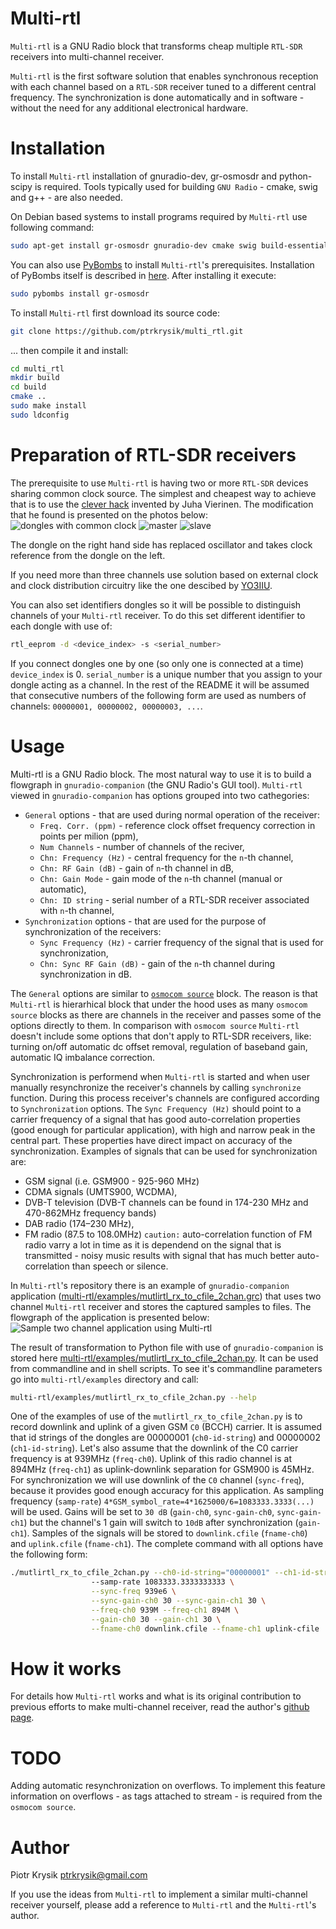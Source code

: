 Multi-rtl
==================
`Multi-rtl` is a GNU Radio block that transforms cheap multiple `RTL-SDR` receivers into multi-channel receiver. 

`Multi-rtl` is the first software solution that enables synchronous reception with each channel based on a `RTL-SDR` receiver tuned to a different central frequency. The synchronization is done automatically and in software - without the need for any additional electronical hardware.

Installation
==================
To install `Multi-rtl` installation of gnuradio-dev, gr-osmosdr and python-scipy is required. Tools typically used for building `GNU Radio` - cmake, swig and g++ - are also needed.

On Debian based systems to install programs required by `Multi-rtl` use following command:
```sh
sudo apt-get install gr-osmosdr gnuradio-dev cmake swig build-essential doxygen
```

You can also use [PyBombs](https://github.com/gnuradio/pybombs) to install `Multi-rtl`'s prerequisites. Installation of PyBombs itself is described in [here](https://github.com/gnuradio/pybombs#installation). After installing it execute:
```sh
sudo pybombs install gr-osmosdr
```

To install `Multi-rtl` first download its source code:
```sh
git clone https://github.com/ptrkrysik/multi_rtl.git
```
... then compile it and install:
```sh
cd multi_rtl
mkdir build
cd build
cmake ..
sudo make install
sudo ldconfig
```

Preparation of RTL-SDR receivers
================================
The prerequisite to use `Multi-rtl` is having two or more `RTL-SDR` devices sharing common clock source. The simplest and cheapest way to achieve that is to use the [clever hack](http://kaira.sgo.fi/2013/09/16-dual-channel-coherent-digital.html) invented by Juha Vierinen. The modification that he found is presented on the photos below:
![dongles with common clock](docs/images/dongles_with_common_clock.jpg) ![master](docs/images/master.jpg) ![slave](docs/images/slave_with_replaced_oscillator.jpg)

The dongle on the right hand side has replaced oscillator and takes clock reference from the dongle on the left.

If you need more than three channels use solution based on external clock and clock distribution circuitry like the one descibed by [YO3IIU](http://yo3iiu.ro/blog/?p=1450).

You can also set identifiers dongles so it will be possible to distinguish channels of your `Multi-rtl` receiver. To do this set different identifier to each dongle with use of:
```sh
rtl_eeprom -d <device_index> -s <serial_number>
```
If you connect dongles one by one (so only one is connected at a time) `device_index` is 0. `serial_number` is a unique number that you assign to your dongle acting as a channel. In the rest of the README it will be assumed that consecutive numbers of the following form are used as numbers of channels: `00000001, 00000002, 00000003, ...`.

Usage
==================
Multi-rtl is a GNU Radio block. The most natural way to use it is to build a flowgraph in `gnuradio-companion` (the GNU Radio's GUI tool). 
`Multi-rtl` viewed in `gnuradio-companion` has options grouped into two cathegories:
* `General` options - that are used during normal operation of the receiver:
    * `Freq. Corr. (ppm)` - reference clock offset frequency correction in points per milion (ppm),
    * `Num Channels` - number of channels of the reciver,
    * `Chn: Frequency (Hz)` - central frequency for the `n`-th channel,
    * `Chn: RF Gain (dB)` - gain of `n`-th channel in dB,
    * `Chn: Gain Mode` - gain mode of the `n`-th channel (manual or automatic),
    * `Chn: ID string` - serial number of a RTL-SDR receiver associated with `n`-th channel,
* `Synchronization` options - that are used for the purpose of synchronization of the receivers:
    * `Sync Frequency (Hz)` - carrier frequency of the signal that is used for synchronization,
    * `Chn: Sync RF Gain (dB)` - gain of the `n`-th channel during synchronization in dB.

The `General` options are similar to [`osmocom source`](http://sdr.osmocom.org/trac/wiki/GrOsmoSDR) block. The reason is that `Multi-rtl` is hierarhical block that under the hood uses as many `osmocom source` blocks as there are channels in the receiver and passes some of the options directly to them. In comparison with `osmocom source` `Multi-rtl` doesn't include some options that don't apply to RTL-SDR receivers, like: turning on/off automatic dc offset removal, regulation of baseband gain, automatic IQ imbalance correction. 

Synchronization is performend when `Multi-rtl` is started and when user manually resynchronize the receiver's channels by calling `synchronize` function. During this process receiver's channels are configured according to `Synchronization` options. The `Sync Frequency (Hz)` should point to a carrier frequency of a signal that has good auto-correlation properties (good enough for particular application), with high and narrow peak in the central part. These properties have direct impact on accuracy of the synchronization. Examples of signals that can be used for synchronization are:
* GSM signal (i.e. GSM900 - 925-960 MHz)
* CDMA signals (UMTS900, WCDMA),
* DVB-T television (DVB-T channels can be found in 174-230 MHz and 470-862MHz frequency bands)
* DAB radio (174–230 MHz),
* FM radio (87.5 to 108.0MHz) `caution:` auto-correlation function of FM radio varry a lot in time as it is dependend on the signal that is transmitted - noisy music results with signal that has much better auto-correlation than speech or silence.

In `Multi-rtl`'s repository there is an example of `gnuradio-companion` application ([multi-rtl/examples/mutlirtl_rx_to_cfile_2chan.grc](examples/mutlirtl_rx_to_cfile_2chan.grc)) that uses two channel `Multi-rtl` receiver and stores the captured samples to files. The flowgraph of the application is presented below:
![Sample two channel application using Multi-rtl](https://raw.githubusercontent.com/ptrkrysik/ptrkrysik.github.io/master/images/multi_rx_to_cfile_2chan.png)

 The result of transformation to Python file with use of `gnuradio-companion` is stored here [multi-rtl/examples/mutlirtl_rx_to_cfile_2chan.py](examples/mutlirtl_rx_to_cfile_2chan.py). It can be used from commandline and in shell scripts. To see it's commandline parameters go into `multi-rtl/examples` directory and call:
```sh
multi-rtl/examples/mutlirtl_rx_to_cfile_2chan.py --help
``` 

One of the examples of use of the `mutlirtl_rx_to_cfile_2chan.py` is to record downlink and uplink of a given GSM `C0` (BCCH) carrier. It is assumed that id strings of the dongles are 00000001 (`ch0-id-string`) and 00000002 (`ch1-id-string`). Let's also assume that the downlink of the C0 carrier frequency is at 939MHz (`freq-ch0`). Uplink of this radio channel is at 894MHz (`freq-ch1`) as uplink-downlink separation for GSM900 is 45MHz. For synchronization we will use downlink of the `C0` channel (`sync-freq`), because it provides good enough accuracy for this application. As sampling frequency (`samp-rate`) `4*GSM_symbol_rate=4*1625000/6=1083333.3333(...)` will be used. Gains will be set to `30 dB` (`gain-ch0`, `sync-gain-ch0`, `sync-gain-ch1`) but the channel's 1 gain will switch to `10dB` after synchronization (`gain-ch1`). Samples of the signals will be stored to `downlink.cfile` (`fname-ch0`) and `uplink.cfile` (`fname-ch1`). The complete command with all options have the following form:
```sh
./mutlirtl_rx_to_cfile_2chan.py --ch0-id-string="00000001" --ch1-id-string="00000002" \ 
                  --samp-rate 1083333.3333333333 \
                  --sync-freq 939e6 \
                  --sync-gain-ch0 30 --sync-gain-ch1 30 \
                  --freq-ch0 939M --freq-ch1 894M \
                  --gain-ch0 30 --gain-ch1 30 \
                  --fname-ch0 downlink.cfile --fname-ch1 uplink-cfile
```

How it works
==================
For details how `Multi-rtl` works and what is its original contribution to previous efforts to make multi-channel receiver, read the author's [github page](ptrkrysik.github.io).

TODO
====
Adding automatic resynchronization on overflows. To implement this feature information on overflows - as tags attached to stream - is required from the `osmocom source`.

Author
==================
Piotr Krysik <ptrkrysik@gmail.com>

If you use the ideas from `Multi-rtl` to implement a similar multi-channel receiver yourself, please add a reference to `Multi-rtl` and the `Multi-rtl`'s author.

